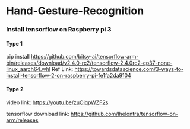 # Hand-Gesture-Recognition

### Install tensorflow on Raspberry pi 3
#### Type 1
  pip install https://github.com/bitsy-ai/tensorflow-arm-bin/releases/download/v2.4.0-rc2/tensorflow-2.4.0rc2-cp37-none-linux_aarch64.whl
  Ref Link: https://towardsdatascience.com/3-ways-to-install-tensorflow-2-on-raspberry-pi-fe1fa2da9104  

#### Type 2    
  video link: https://youtu.be/zuOiqpWZF2s
  
  tensorflow download link: https://github.com/lhelontra/tensorflow-on-arm/releases
